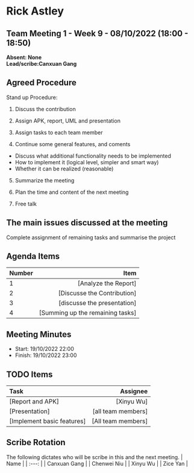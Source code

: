 # Rick Astley

## Team Meeting 1 - Week 9 - 08/10/2022 (18:00 - 18:50)
**Absent: None**
<br>
**Lead/scribe:Canxuan Gang**

## Agreed Procedure
Stand up Procedure:

1. Discuss the contribution

2. Assign APK, report, UML and presentation

3. Assign tasks to each team member

4. Continue some general features, and coments

- Discuss what additional functionality needs to be implemented
- How to implement it (logical level, simpler and smart way)
- Whether it can be realized (reasonable)
    
5. Summarize the meeting

6. Plan the time and content of the next meeting

7. Free talk

## The main issues discussed at the meeting
Complete assignment of remaining tasks and summarise the project


## Agenda Items
| Number | Item |
| :--- | ---: |
| 1 | [Analyze the Report] |
| 2 | [Discusse the Contribution] |
| 3 | [discusse the presentation] |
| 4 | [Summing up the remaining tasks] |

## Meeting Minutes
- Start: 19/10/2022 22:00
- Finish: 19/10/2022 23:00

## TODO Items
| Task | Assignee |
| :--- | ---: |
| [Report and APK] | [Xinyu Wu] |
| [Presentation] | [all team members] |
| [Implement basic features] | [All team members] |

## Scribe Rotation
The following dictates who will be scribe in this and the next meeting.
| Name |
| :---: |
| Canxuan Gang |
| Chenwei Niu |
| Xinyu Wu |
| Zice Yan |
